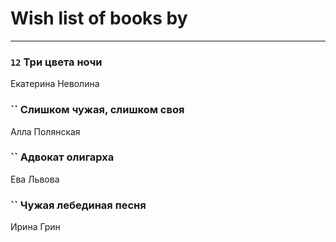 # Wish list of books by [](https://ok.ru/profile/536771522733)
---

### `12` Три цвета ночи
Екатерина Неволина

### `` Слишком чужая, слишком своя
Алла Полянская

### `` Адвокат олигарха
Ева Львова

### `` Чужая лебединая песня
Ирина Грин

